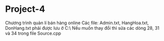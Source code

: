 # Project-4
Chương trình quản lí bán hàng online
Các file: Admin.txt, HangHoa.txt, DonHang.txt phải được lưu ở C:\\
Nếu muốn thay đổi thì sửa các dòng 28, 31 và 34 trong file Source.cpp
